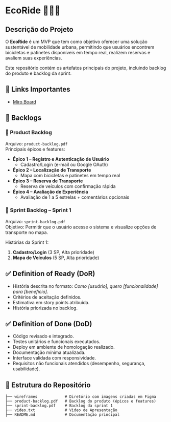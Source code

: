 # EcoRide 🚴‍♂️🛴

## Descrição do Projeto
O **EcoRide** é um MVP que tem como objetivo oferecer uma solução sustentável de mobilidade urbana,
permitindo que usuários encontrem bicicletas e patinetes disponíveis em tempo real, realizem reservas
e avaliem suas experiências.

Este repositório contém os artefatos principais do projeto, incluindo backlog do produto e backlog da sprint.

## 🔗 Links Importantes
- [Miro Board](https://miro.com/app/board/uXjVJMkkhx8=/?share_link_id=164338963764)

## 📌 Backlogs

### 📖 Product Backlog
Arquivo: `product-backlog.pdf`  
Principais épicos e features:
- **Épico 1 – Registro e Autenticação de Usuário**
  - Cadastro/Login (e-mail ou Google OAuth)
- **Épico 2 – Localização de Transporte**
  - Mapa com bicicletas e patinetes em tempo real
- **Épico 3 – Reserva de Transporte**
  - Reserva de veículos com confirmação rápida
- **Épico 4 – Avaliação de Experiência**
  - Avaliação de 1 a 5 estrelas + comentários opcionais

### 🏃 Sprint Backlog – Sprint 1
Arquivo: `sprint-backlog.pdf`  
Objetivo: Permitir que o usuário acesse o sistema e visualize opções de transporte no mapa.

Histórias da Sprint 1:
1. **Cadastro/Login** (3 SP, Alta prioridade)
2. **Mapa de Veículos** (5 SP, Alta prioridade)

## ✅ Definition of Ready (DoR)
- História descrita no formato: *Como [usuário], quero [funcionalidade] para [benefício].*
- Critérios de aceitação definidos.
- Estimativa em story points atribuída.
- História priorizada no backlog.

## ✅ Definition of Done (DoD)
- Código revisado e integrado.
- Testes unitários e funcionais executados.
- Deploy em ambiente de homologação realizado.
- Documentação mínima atualizada.
- Interface validada com responsividade.
- Requisitos não funcionais atendidos (desempenho, segurança, usabilidade).

## 📂 Estrutura do Repositório
```
├── wireframes            # Diretório com imagens criadas em Figma
├── product-backlog.pdf   # Backlog do produto (épicos e features)
├── sprint-backlog.pdf    # Backlog da sprint 1
├── video.txt             # Video de Apresentação
├── README.md             # Documentação principal
```
